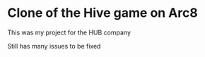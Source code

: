 # Clone of the Hive game on Arc8 

This was my project for the HUB company

Still has many issues to be fixed
 
